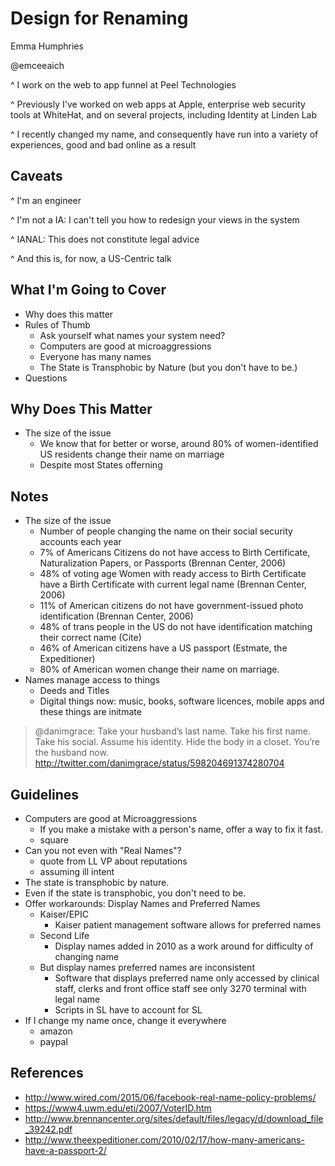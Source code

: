 Design for Renaming
===================

Emma Humphries 

@emceeaich

^ I work on the web to app funnel at Peel Technologies

^ Previously I've worked on web apps at Apple, enterprise web security tools at WhiteHat, and on several projects, including Identity at Linden Lab

^ I recently changed my name, and consequently have run into a variety of experiences, good and bad online as a result

Caveats
-------

^ I'm an engineer

^ I'm not a IA: I can't tell you how to redesign your views in the system

^ IANAL: This does not constitute legal advice

^ And this is, for now, a US-Centric talk

What I'm Going to Cover
-----------------------

* Why does this matter
* Rules of Thumb
  * Ask yourself what names your system need?
  * Computers are good at microaggressions
  * Everyone has many names
  * The State is Transphobic by Nature (but you don't have to be.)
* Questions

Why Does This Matter
--------------------

* The size of the issue
  * We know that for better or worse, around 80% of women-identified US residents change their name on marriage
  * Despite most States offerning 

Notes
-----

* The size of the issue
    * Number of people changing the name on their social security accounts each year
    * 7% of Americans Citizens do not have access to Birth Certificate, Naturalization Papers, or Passports (Brennan Center, 2006)
    * 48% of voting age Women with ready access to Birth Certificate have a Birth Certificate with current legal name (Brennan Center, 2006)
    *  11% of American citizens do not have government-issued photo identification (Brennan Center, 2006)
    * 48% of trans people in the US do not have identification matching their correct name (Cite)
    * 46% of American citizens have a US passport (Estmate, the Expeditioner)
    * 80% of American women change their name on marriage.
* Names manage access to things
    * Deeds and Titles
    * Digital things now: music, books, software licences, mobile apps and these things are initmate 

> @danimgrace: Take your husband’s last name. Take his first name. Take his social. Assume his identity. Hide the body in a closet. You’re the husband now. http://twitter.com/danimgrace/status/598204691374280704

Guidelines
----------

* Computers are good at Microaggressions
    * If you make a mistake with a person's name, offer a way to fix it fast.
    * square
* Can you not even with "Real Names"?
    * quote from LL VP about reputations
    * assuming ill intent
* The state is transphobic by nature.
* Even if the state is transphobic, you don't need to be.
* Offer workarounds: Display Names and Preferred Names
    * Kaiser/EPIC
        * Kaiser patient management software allows for preferred names
    * Second Life
        * Display names added in 2010 as a work around for difficulty of changing name 
  * But display names preferred names are inconsistent
    * Software that displays preferred name only accessed by clinical staff, clerks 
      and front office staff see only 3270 terminal with legal name
    * Scripts in SL have to account for SL 
* If I change my name once, change it everywhere
   * amazon
   * paypal

References
----------

* http://www.wired.com/2015/06/facebook-real-name-policy-problems/
* https://www4.uwm.edu/eti/2007/VoterID.htm
* http://www.brennancenter.org/sites/default/files/legacy/d/download_file_39242.pdf
* http://www.theexpeditioner.com/2010/02/17/how-many-americans-have-a-passport-2/
